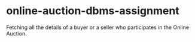 # online-auction-dbms-assignment
Fetching all the details of a buyer or a seller who participates in the Online Auction.
